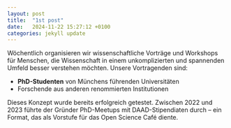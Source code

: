 ```yaml
---
layout: post
title:  "1st post"
date:   2024-11-22 15:27:12 +0100
categories: jekyll update
---
```



Wöchentlich organisieren wir wissenschaftliche Vorträge und Workshops für Menschen, die Wissenschaft in einem unkomplizierten und spannenden Umfeld besser verstehen möchten. Unsere Vortragenden sind:

- **PhD-Studenten** von Münchens führenden Universitäten  
- Forschende aus anderen renommierten Institutionen  

Dieses Konzept wurde bereits erfolgreich getestet. Zwischen 2022 und 2023 führte der Gründer PhD-Meetups mit DAAD-Stipendiaten durch – ein Format, das als Vorstufe für das Open Science Café diente.
